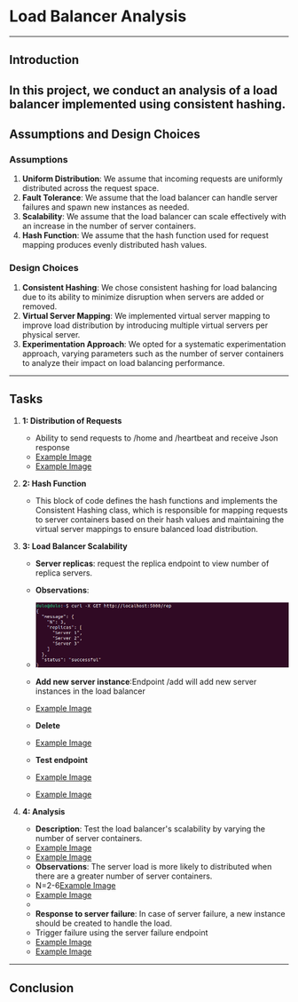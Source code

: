 # Load Balancer Analysis 

---

## Introduction

In this project, we conduct an analysis of a load balancer implemented using consistent hashing. 
---

## Assumptions and Design Choices

### Assumptions
1. **Uniform Distribution**: We assume that incoming requests are uniformly distributed across the request space.
2. **Fault Tolerance**: We assume that the load balancer can handle server failures and spawn new instances as needed.
3. **Scalability**: We assume that the load balancer can scale effectively with an increase in the number of server containers.
4. **Hash Function**: We assume that the hash function used for request mapping produces evenly distributed hash values.

### Design Choices
1. **Consistent Hashing**: We chose consistent hashing for load balancing due to its ability to minimize disruption when servers are added or removed.
2. **Virtual Server Mapping**: We implemented virtual server mapping to improve load distribution by introducing multiple virtual servers per physical server.
3. **Experimentation Approach**: We opted for a systematic experimentation approach, varying parameters such as the number of server containers to analyze their impact on load balancing performance.

---

## Tasks

1. **1: Distribution of Requests**
   - Ability to send requests to /home and /heartbeat and receive Json response
   - [Example Image](./images/home.png)
   - [Example Image](./images/heartbeat.png)

2. **2: Hash Function**
   - This block of code defines the hash functions and implements the Consistent Hashing class, which is responsible for mapping requests to server containers based on their hash values and maintaining the virtual server mappings to ensure balanced load distribution.

3. **3: Load Balancer Scalability**
   - **Server replicas**: request the replica endpoint to view number of replica servers.
   - **Observations**:
   - ![Cheese](./images/replicas.png)
   
   - **Add new server instance**:Endpoint /add will add new server instances in the load balancer
   - [Example Image](./images/add.png)
   - **Delete**
   - [Example Image](./images/delete.png)
   - **Test endpoint**
   - [Example Image](./images/endpoint3.png)
   - [Example Image](./images/endpoint4.png)
 



4. **4: Analysis**
   - **Description**: Test the load balancer's scalability by varying the number of server containers.
   - [Example Image](./images/n=3.png)
   - [Example Image](./images/n=2-6.png)
   - **Observations**: The server load is more likely to distributed when there are a greater number of server containers.
   - N=2-6[Example Image](./images/Graph_n=2-6.png)
   - [Example Image](./images/Graph_n=3.png)
   - 
   - **Response to server failure**: In case of server failure, a new instance should be created to handle the load. 
   - Trigger failure using the server failure endpoint
   - [Example Image](./images/serverfailure1.png)
   - [Example Image](./images/serverfailure2.png)
---

## Conclusion


